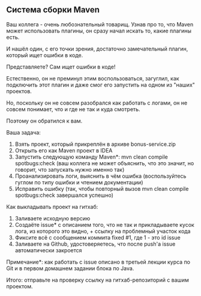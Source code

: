 ## Система сборки Maven

Ваш коллега - очень любознательный товарищ. Узнав про то, что Maven может использовать плагины, он сразу начал искать то, какие плагины есть.

И нашёл один, с его точки зрения, достаточно замечательный плагин, который ищет ошибки в коде.

Представляете? Сам ищет ошибки в коде!

Естественно, он не преминул этим воспользоваться, загуглил, как подключить этот плагин и даже смог его запустить на одном из "наших" проектов.

Но, поскольку он не совсем разобрался как работать с логами, он не совсем понимает, что и где не так и куда смотреть.

Поэтому он обратился к вам.

Ваша задача:

1. Взять проект, который прикреплён в архиве bonus-service.zip
2. Открыть его как Maven проект в IDEA
3. Запустить следующую команду Maven*: mvn clean compile spotbugs:check (ваш коллега не может объяснить, что это значит, но говорит, что запускать нужно именно так)
4. Проанализировать логи, выяснить в чём ошибка (воспользуйтесь гуглом по типу ошибки и чтением документации)
5. Исправить ошибку (так, чтобы повторный вызов mvn clean compile spotbugs:check завершался успешно)

Как выкладывать проект на гитхаб:

1. Заливаете исходную версию
2. Создаёте issue* с описанием того, что не так и прикладываете кусок лога, из которого это видно, + ссылку на проблемный участок кода
3. Фиксите всё с сообщением коммита fixed #1, где 1 - это id issue
4. Заливаете на Github, удостоверяетесь, что после push'а issue автоматически закроется

Примечание*: как работать с issue описано в третьей лекции курса по Git и в первом домашнем задании блока по Java.

Итого: отправьте на проверку ссылку на гитхаб-репозиторий с вашим проектом.